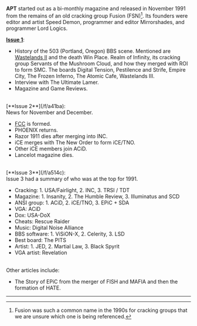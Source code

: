 **APT** started out as a bi-monthly magazine and released in November 1991 from the remains of an old cracking group Fusion (FSN)[^1].
Its founders were editor and artist Speed Demon, programmer and editor Mirrorshades, and programmer Lord Logics.

[**Issue 1**](/f/a31a0):
<br>
- History of the 503 (Portland, Oregon) BBS scene. Mentioned are [Wastelands II](/g/wastelands-ii-bbs) and the death Win Place. Realm of Infinity, its cracking group Servants of the Mushroom Cloud, and how they merged with ROI to form SMC. The boards Digital Tension, Pestilence and Strife, Empire City, The Frozen Inferno, The Atomic Cafe, Wastelands III.
- Interview with The Ultimate Lamer.
- Magazine and Game Reviews.

<br>
[**Issue 2**](/f/a41ba):
<br>
News for November and December.

- [FCC](/g/federal-cracking-consortium) is formed.
- PHOENIX returns.
- Razor 1911 dies after merging into INC.
- iCE merges with The New Order to form iCE/TNO.
- Other iCE members join ACiD.
- Lancelot magazine dies.

<br>
[**Issue 3**](/f/a514c):
<br>
Issue 3 had a summary of who was at the top for 1991.

- Cracking: 1. USA/Fairlight, 2. INC, 3. TRSI / TDT
- Magazine: 1. Insanity, 2. The Humble Review, 3. Illuminatus and SCD
- ANSI group: 1. ACiD, 2. iCE/TNO, 3. EPiC + SDA
- VGA: ACiD
- Dox: USA-DoX
- Cheats: Rescue Raider
- Music: Digital Noise Alliance
- BBS software: 1. ViSiON-X, 2. Celerity, 3. LSD
- Best board: The PITS
- Artist: 1. JED, 2. Martial Law, 3. Black Spyrit
- VGA artist: Revelation

<br>
Other articles include:

- The Story of EPiC from the merger of FISH and MAFIA and then the formation of HATE.

---

[^1]: Fusion was such a common name in the 1990s for cracking groups that we are unsure which one is being referenced.
